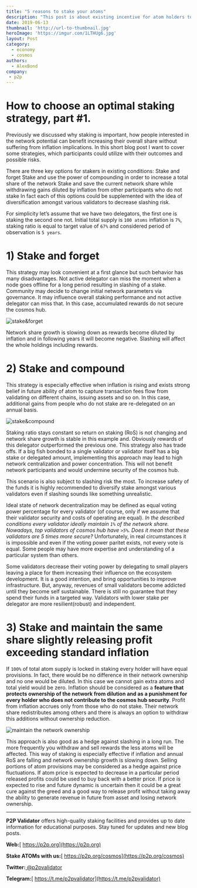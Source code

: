 ```yaml
---
title: "5 reasons to stake your atoms"
description: "This post is about existing incentive for atom holders to participate in staking"
date: 2019-06-13
thumbnail: 'http://url-to-thumbnail.jpg'
heroImage: 'https://imgur.com/1LTHUg6.jpg'
layout: Post
category:
  - economy
  - cosmos
authors:
  - AlexBond
company:
 - p2p
---
```


# How to choose an optimal staking strategy, part #1.

Previously we discussed why staking is important, how people interested in the network potential can benefit increasing their overall share without suffering from inflation implications. In this short blog post I want to cover some strategies, which participants could utilize with their outcomes and possible risks.

There are three key options for stakers in existing conditions:
Stake and forget
Stake and use the power of compounding in order to increase a total share of the network
Stake and save the current network share while withdrawing gains diluted by inflation from other participants who do not stake
In fact each of this options could be supplemented with the idea of diversification amongst various validators to decrease slashing risk.

For simplicity let’s assume that we have two delegators, the first one is staking the second one not. Initial total supply is `100 atoms` inflation is `7%`, staking ratio is equal to target value of `67%` and considered period of observation is `5 years`. 

# 1) Stake and forget

This strategy may look convenient at a first glance but such behavior has many disadvantages. Not active delegator can miss the moment when a node goes offline for a long period resulting in slashing of a stake. Community may decide to change initial network parameters via governance. It may influence overall staking performance and not active delegator can miss that. In this case, accumulated rewards do not secure the cosmos hub.

![stake&forget](https://imgur.com/0uR6CYS.jpg)

Network share growth is slowing down as rewards become diluted by inflation and in following years it will become negative. Slashing will affect the whole holdings including rewards. 

# 2) Stake and compound

This strategy is especially effective when inflation is rising and exists strong belief in future ability of atom to capture transaction fees flow from validating on different chains, issuing assets and so on. In this case, additional gains from people who do not stake are re-delegated on an annual basis.

![stake&compound](https://imgur.com/cJxdAUG.jpg)

Staking ratio stays constant so return on staking (RoS) is not changing and network share growth is stable in this example and. Obviously rewards of this delegator outperformed the previous one. This strategy also has trade offs. If a big fish bonded to a single validator or validator itself has a big stake or delegated amount, implementing this approach may lead to high network centralization and power concentration. This will not benefit network participants and would undermine security of the cosmos hub. 

This scenario is also subject to slashing risk the most. To increase safety of the funds it is highly recommended to diversify stake amongst various validators even if slashing sounds like something unrealistic.

Ideal state of network decentralization may be defined as equal voting power percentage for every validator (of course, only if we assume that their validator security and costs of operating are equal). *In the described conditions every validator ideally maintain `1%` of the network share. Nowadays, top validators of cosmos hub have `>5%`. Does it mean that these validators are 5 times more secure?* Unfortunately, in real circumstances it is impossible and even if the voting power paritet exists, not every vote is equal. Some people may have more expertise and understanding of a particular system than others. 

Some validators decrease their voting power by delegating to small players leaving a place for them increasing their influence on the ecosystem development. It is a good intention, and bring opportunities to improve infrastructure. But, anyway, revenues of small validators become addicted until they become self sustainable. There is still no guarantee that they spend their funds in a targeted way. Validators with lower stake per delegator are more resilient(robust) and independent.

# 3) Stake and maintain the same share slightly releasing profit exceeding standard inflation

If `100%` of total atom supply is locked in staking every holder will have equal provisions. In fact, there would be no difference in their network ownership and no one would be diluted. In this case we cannot gain extra atoms and total yield would be zero. Inflation should be considered as a **feature that protects ownership of the network from dilution and as a punishment for every holder who does not contribute to the cosmos hub security**. Profit from inflation accrues only from those who do not stake. Their network share redistributes among others and there is always an option to withdraw this additions without ownership reduction.

![maintain the network ownership](https://imgur.com/tz2eLNj.jpg)

This approach is also good as a hedge against slashing in a long run. The more frequently you withdraw and sell rewards the less atoms will be affected. This way of staking is especially effective if inflation and annual RoS are falling and network ownership growth is slowing down. Selling portions of atom provisions may be considered as a hedge against price fluctuations. If atom price is expected to decrease in a particular period released profits could be used to buy back with a better price. If price is expected to rise and future dynamic is uncertain then it could be a great cure against the greed and a good way to release profit without taking away the ability to generate revenue in future from asset and losing network ownership.

---

**P2P Validator** offers high-quality staking facilities and provides up to date information for educational purposes. Stay tuned for updates and new blog posts.

**Web:**[ https://p2p.org](https://p2p.org)

**Stake ATOMs with us:**[ https://p2p.org/cosmos](https://p2p.org/cosmos)

**Twitter:**[ @p2pvalidator](https://twitter.com/p2pvalidator)

**Telegram:**[ https://t.me/p2pvalidator](https://t.me/p2pvalidator)
